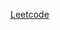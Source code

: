[Leetcode](https://leetcode.com/problems/maximum-number-of-balloons/discuss/634606/O(N)-time-JavaScript-solution)

